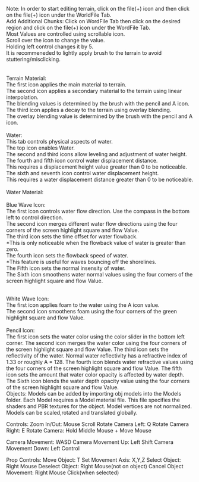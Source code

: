 Note:
In order to start editing terrain, click on the file(+) icon and then click on the file(+) icon under the WorldFile Tab.<br/>
Add Additional Chunks: Click on WordFile Tab then click on the desired region and click on the file(+) icon under the WordFile Tab.<br/>
Most Values are controlled using scrollable icon.<br/>
Scroll over the icon to change the value. <br/>
Holding left control changes it by 5.<br/>
It is recommeneded to lightly apply brush to the terrain to avoid stuttering/misclicking.<br/>
<br/>
<br/>
Terrain Material:<br/>
 The first icon applies the main material to terrain.<br/>
 The second icon applies a secondary material to the terrain using linear interpolation. <br/>
   The blending values is determined by the brush with the pencil and A icon.<br/>
 The third icon applies a decay to the terrain using overlay blending.<br/>
   The overlay blending value is determined by the brush with the pencil and A icon.<br/>
<br/>
Water:<br/>
 This tab controls physical aspects of water.<br/>
 The top icon enables Water.<br/>
 The second and third icons allow leveling and adjustment of water height.<br/>
 The fourth and fifth icon control water displacement distance. <br/>
   This requires a displacement height value greater than 0 to be noticeable.<br/>
 The sixth and seventh icon control water displacement height. <br/>
   This requires a water displacement distance greater than 0 to be noticeable.<br/>
<br/>
Water Material:<br/>
 <br/>
 Blue Wave Icon:<br/>
  The first icon controls water flow direction. Use the compass in the bottom left to control direction. <br/>
  The second icon merges different water flow directions using the four corners of the screen highlight square and flow Value.<br/>
  The third icon sets the time offset for water flowback.<br/>
   *This is only noticeable when the flowback value of water is greater than zero.<br/>
  The fourth icon sets the flowback speed of water.<br/>
   *This feature is useful for waves bouncing off the shorelines. <br/>
  The Fifth icon sets the normal insensity of water.<br/>
  The Sixth icon smoothens water normal values using the four corners of the screen highlight square and flow Value.<br/>
    <br/>
  
 White Wave Icon: <br/>
  The first icon applies foam to the water using the A icon value.<br/>
  The second icon smoothens foam using the four corners of the green highlight square and flow Value.<br/>
   <br/>
 Pencil Icon:<br/>
   The first icon sets the water color using the color slider in the bottom left corner.
   The second icon merges the water color using the four corners of the screen highlight square and flow Value.
   The third icon sets the reflectivity of the water. Normal water reflectivity has a refractive index of 1.33 or roughly A = 128.
   The fourth icon blends water refractive values using the four corners of the screen highlight square and flow Value.
   The fifth icon sets the amount that water color opacity is affected by water depth. 
   The Sixth icon blends the water depth opacity value using the four corners of the screen highlight square and flow Value.
 <br/>
Objects:
 Models can be added by importing obj models into the Models folder.
 Each Model requires a Model material file. This file specifies the shaders and PBR textures for the object.
 Model vertices are not normalized. Models can be scaled,rotated and translated globally.

Controls:
 Zoom In/Out: Mouse Scroll
 Rotate Camera Left: Q
 Rotate Camera Right: E
 Rotate Camera: Hold Middle Mouse + Move Mouse

 Camera Movement: WASD
 Camera Movement Up: Left Shift
 Camera Movement Down: Left Control

Prop Controls:
 Move Object: T
 Set Movement Axis: X,Y,Z
 Select Object: Right Mouse
 Deselect Object: Right Mouse(not on object)
 Cancel Object Movement: Right Mouse Click(when selected)

